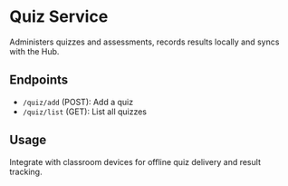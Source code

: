 # Quiz Service

Administers quizzes and assessments, records results locally and syncs with the Hub.

## Endpoints

- `/quiz/add` (POST): Add a quiz
- `/quiz/list` (GET): List all quizzes

## Usage

Integrate with classroom devices for offline quiz delivery and result tracking.
